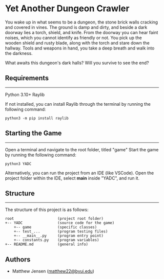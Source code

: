 # Yet Another Dungeon Crawler
You wake up in what seems to be a dungeon, the stone brick walls cracking and covered in vines.
The ground is damp and dirty, and beside a dark doorway lies a torch, shield, and knife.
From the doorway you can hear faint noises, which you cannot identify as friendly or not.
You pick up the wooden shield and rusty blade, along with the torch and stare down the hallway.
Tools and weapons in hand, you take a deep breath and walk into the darkness.

What awaits this dungeon's dark halls?
Will you survive to see the end?

## Requirements
---
Python 3.10+
Raylib

If not installed, you can install Raylib through the terminal by
running the following command:
```
python3 -m pip install raylib
```

## Starting the Game
---
Open a terminal and navigate to the root folder, titled "game"
Start the game by running the following command:
```
python3 YADC
```
Alternatively, you can run the project from an IDE (like VSCode).
Open the project folder within the IDE, select __main__ inside
"YADC", and run it.

## Structure
---
The structure of this project is as follows:
```
root                    (project root folder)
+-- YADC                (source code for the game)
    +-- game            (specific classes)
    +-- test_...        (program testing files)
    +-- __main__.py     (program entry point)
    +-- constants.py    (program variables)
+-- README.md           (general info)
```

## Authors
* Matthew Jensen (matthew22@byui.edu)